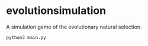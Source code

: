 # evolutionsimulation
A simulation game of the evolutionary natural selection.

```shell
python3 main.py 
```
